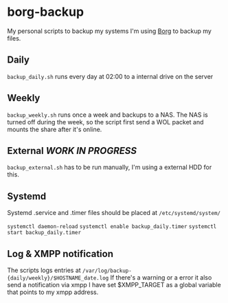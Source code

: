 # borg-backup
My personal scripts to backup my systems
I'm using [Borg](https://borgbackup.readthedocs.io/en/stable/usage/general.html) to backup my files.

## Daily
`backup_daily.sh` runs every day at 02:00 to a internal drive on the server

## Weekly
`backup_weekly.sh` runs once a week and backups to a NAS. The NAS is turned off during the week, so the script first send a WOL packet and mounts the share after it's online.

## External *WORK IN PROGRESS*
`backup_external.sh` has to be run manually, I'm using a external HDD for this.

## Systemd
Systemd .service and .timer files should be placed at `/etc/systemd/system/`

`systemctl daemon-reload`
`systemctl enable backup_daily.timer`
`systemctl start backup_daily.timer`

## Log & XMPP notification
The scripts logs entries at `/var/log/backup-{daily/weekly}/$HOSTNAME_date.log`
If there's a warning or a error it also send a notification via xmpp
I have set $XMPP_TARGET as a global variable that points to my xmpp address.